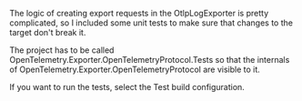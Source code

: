 ﻿The logic of creating export requests in the OtlpLogExporter is pretty complicated, 
so I included some unit tests to make sure that changes to the target don't break it.

The project has to be called OpenTelemetry.Exporter.OpenTelemetryProtocol.Tests so that the internals of 
OpenTelemetry.Exporter.OpenTelemetryProtocol are visible to it. 

If you want to run the tests, select the Test build configuration.